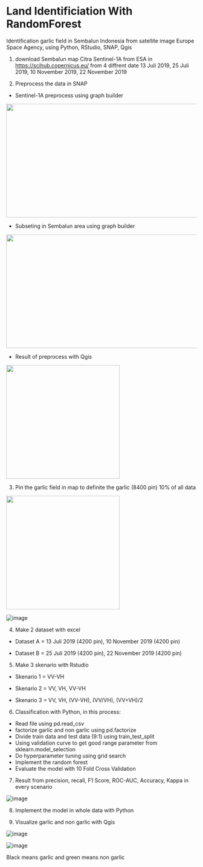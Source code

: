 # Land Identificiation With RandomForest
Identification garlic field in Sembalun Indonesia from satellite image Europe Space Agency, using Python, RStudio, SNAP, Qgis

1. download Sembalun map Citra Sentinel-1A from ESA in https://scihub.copernicus.eu/ from 4 diffrent date 13 Juli 2019, 25 Juli 2019, 10 November 2019, 22 November 2019

2. Preprocess the data in SNAP

- Sentinel-1A preprocess using graph builder
<img src="https://user-images.githubusercontent.com/39585151/129009562-d18e6f74-1fb4-49f2-ad01-79af129e3613.png" width="600" height="300">


- Subseting in Sembalun area using graph builder

<img src="https://user-images.githubusercontent.com/39585151/129010175-5db638a2-56f1-457b-93f3-4cf4a77db4e9.png" width="600" height="300">

- Result of preprocess with Qgis

<img src="https://user-images.githubusercontent.com/39585151/129009992-ce4502a6-2ea6-4eb2-bdfb-fa4b495abaaa.png" width="300" height="300">

3. Pin the garlic field in map to definite the garlic (8400 pin) 10% of all data 

<img src="https://user-images.githubusercontent.com/39585151/129010717-1ff32ca1-5a4a-4cd8-9d78-8a3013a89b73.png" width="300" height="300">

![image](https://user-images.githubusercontent.com/39585151/129010854-9e72858c-3cab-4985-83a7-c71775070226.png)


4. Make 2 dataset with excel

- Dataset A = 13 Juli 2019 (4200 pin), 10 November 2019 (4200 pin)

- Dataset B = 25 Juli 2019 (4200 pin), 22 November 2019 (4200 pin)

5. Make 3 skenario with Rstudio

- Skenario 1 = VV-VH

- Skenario 2 = VV, VH, VV-VH

- Skenario 3 = VV, VH, (VV-VH), (VV/VH), (VV+VH)/2

6. Classification with Python, in this process:

- Read file using pd.read_csv
- factorize garlic and non garlic using pd.factorize
- Divide train data and test data (9:1) using train_test_split
- Using validation curve to get good range parameter from sklearn.model_selection
- Do hyperparameter tuning using grid search
- Implement the random forest
- Evaluate the model with 10 Fold Cross Validation

7. Result from precision, recall, F1 Score, ROC-AUC, Accuracy, Kappa in every scenario

![image](https://user-images.githubusercontent.com/39585151/129013383-ea72454d-2130-40df-a96c-10c84f410696.png)

8. Implement the model in whole data with Python

10. Visualize garlic and non garlic with Qgis

![image](https://user-images.githubusercontent.com/39585151/129013590-ed456f5e-fc50-42e3-8b12-31f2c4c639c4.png)

![image](https://user-images.githubusercontent.com/39585151/129013617-2664f79a-1c5a-49ba-ad92-18b201ef8e50.png)

Black means garlic and green means non garlic
